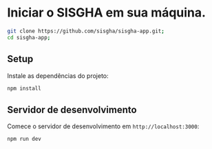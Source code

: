 # Iniciar o SISGHA em sua máquina.

```bash
git clone https://github.com/sisgha/sisgha-app.git;
cd sisgha-app;
```

## Setup

Instale as dependências do projeto:

```bash
npm install
```

## Servidor de desenvolvimento

Comece o servidor de desenvolvimento em `http://localhost:3000`:

```bash
npm run dev
```
